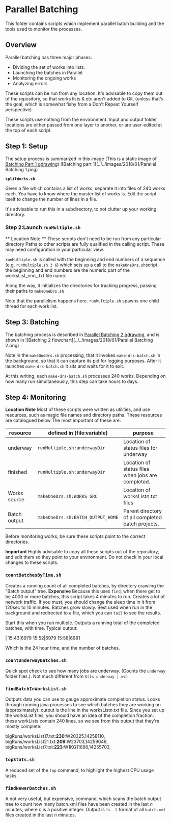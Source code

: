 # Parallel Batching
This folder contains scripts which implement parallel batch building and the tools used to monitor the processes.
## Overview
Parallel batching has three major phases:
* Dividing the set of works into lists.
* Launching the batches in Parallel
* Monitoring the ongoing works
* Analyzing errors

These scripts can be run from any location. It's advisable to copy them out of the repository, so that works lists & etc aren't added to Git. (unless that's the goal, which is somewhat fishy from a Don't Repeat Yourself perspective)

These scripts use nothing from the environment. Input and output folder locations are either passed from one layer to another, or are user-edited at the top of each script.

## Step 1: Setup
The setup process is summarized in this image (This is a static image of [Batching Part 1 gdrawing][2f8f924c])
![Batching part 1](../../images/2018/01/Parallel Batching 1.png)

  [2f8f924c]: https://drive.google.com/open?id=1v21PO7yinmvW4j298s_xsSJ1HYi2K5BQcWs-5JRdMUQ "Batching Part 1"

**`splitWorks.sh`**

Given a file which contains a list of works, separate it into files of 240 works each. You have to know where the master list of works is. Edit the script itself to change the number of lines in a file.

It's advisable to run this in a subdirectory, to not clutter up your working directory.

### Step 2:Launch `runMultiple.sh`

** Location Note ** These scripts don't need to be run from any particular directory  Paths to other scripts are fully qualified in the calling script. These may need configuration in your particular view.

`runMultiple.sh` is called with the beginning and end numbers of a sequence
(e.g. `runMultiple.sh 3 6`) which sets up a call to the `makeOneDrs.sh`script.
the beginning and end numbers are the numeric part of the worksList_nnn_.txt file name.

Along the way, it initializes the directories for tracking progress, passing their paths to `makeOneDrs.sh`

Note that the parallelism happens here. `runMultiple.sh` spawns one child thread for each work list.

## Step 3: Batching
The batching process is described in [Parallel Batching 2 gdrawing][8d428e13], and is shown in ![Batching 2 flowchart](../../images/2018/01/Parallel Batching 2.png)

Note in the `makeOneDrs.sh` processing, that it invokes `make-drs-batch.sh` in the background, so that it can capture its pid for logging purposes. After it launches `make-drs-batch.sh` it sits and waits for it to exit.

At this writing, each `make-drs-batch.sh` processes 240 works. Depending on how many run simultaneously, this step can take hours to days.

  [8d428e13]: https://drive.google.com/open?id=1pOOTwafDiVma8hftYcQQ0aJbTPIvI6hLgtSkR4zHVrM "Parallel Batching 2"

## Step 4: Monitoring
**Location Note** Most of these scripts were written as utilities, and use resources, such as magic file names and directory paths. These resources are catalogued below
The most important of these are:

resource|defined in (file:variable)|purpose
--|---|--
underway|`runMultiple.sh:underwayDir`|Location of status files for underway  
finished|`runMultiple.sh:underwayDir`|Location of status files when jobs are completed.
Works source|`makeOneDrs.sh:WORKS_SRC`|Location of worksList*n*.txt files  
Batch output|`makeOneDrs.sh:BATCH_OUTPUT_HOME`|Parent directory of all completed batch projects.

Before monitoring works, be sure these scripts point to the correct directories.

**Important** Highly advisable to copy all these scripts out of the repository, and edit them so they point to your environment. Do not check in your local changes to these scripts.

### `countBatchesByTime.sh`
Creates a running count of all completed batches, by directory crawling the "Batch output" tree. **Expensive** Because this uses `find`, when there get to be 4000 or more batches, this script takes 4 minutes to run. Creates a lot of network traffic. If you must, you should change the sleep time in it from 120sec to 10 minutes. Batches grow slowly. Best used when run in the background and redirected to a file, which you can `tail` to see the results.

Start this when you run multiple. Outputs a running total of the completed batches, with time. Typical output:

|
15:43|6979
15:52|6979
15:58|6981

Which is the 24 hour time, and the number of batches.

### `countUnderwayBatches.sh`
Quick spot check to see how many jobs are underway. (Counts the `underway` folder files.). Not much different from `$(ls underway | wc)`

### `findBatchInWorksList.sh`
Outputs data you can use to gauge approximate completion status. Looks through running java processes to see which batches they are working on (approximately): output is the line in the worksList*n*.txt file. Since you set up the worksList files, you should have an idea of the completion fraction: these workLists contain 240 lines, so we see from this output that they're mostly complete:

bigRuns/worksList17.txt:**230**:W20325,14258110,
bigRuns/worksList21.txt:**209**:W23703,14259049,
bigRuns/worksList7.txt:**223**:W1KG11666,14255703,

### `topStats.sh`
A reduced set of the `top` command, to highlight the highest CPU usage tasks.

### `findNewerBatches.sh`
A not very useful, but expensive, command, which scans the batch output tree to count how many batch.xml files have been created in the last *n* minutes, where *n* is a positive integer. Output is `ls -l` format of all `batch.xml` files created in the last *n* minutes.

